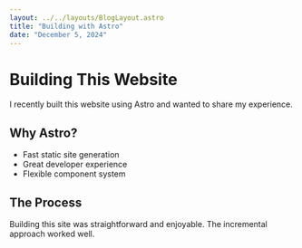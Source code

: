 ```yaml
---
layout: ../../layouts/BlogLayout.astro
title: "Building with Astro"
date: "December 5, 2024"
---
```


# Building This Website

I recently built this website using Astro and wanted to share my experience.

## Why Astro?

- Fast static site generation
- Great developer experience
- Flexible component system

## The Process

Building this site was straightforward and enjoyable. The incremental approach worked well.